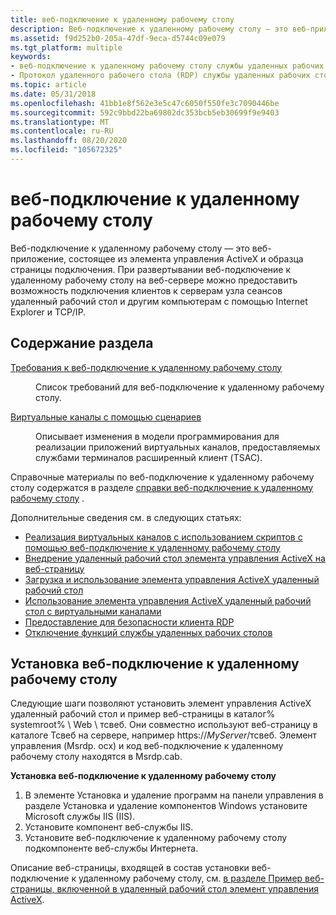 ```yaml
---
title: веб-подключение к удаленному рабочему столу
description: Веб-подключение к удаленному рабочему столу — это веб-приложение, состоящее из элемента управления ActiveX и образца страницы подключения.
ms.assetid: f9d252b0-205a-47df-9eca-d5744c09e079
ms.tgt_platform: multiple
keywords:
- веб-подключение к удаленному рабочему столу службы удаленных рабочих столов
- Протокол удаленного рабочего стола (RDP) службы удаленных рабочих столов, веб-подключение к удаленному рабочему столу обзор
ms.topic: article
ms.date: 05/31/2018
ms.openlocfilehash: 41bb1e8f562e3e5c47c6050f550fe3c7090446be
ms.sourcegitcommit: 592c9bbd22ba69802dc353bcb5eb30699f9e9403
ms.translationtype: MT
ms.contentlocale: ru-RU
ms.lasthandoff: 08/20/2020
ms.locfileid: "105672325"
---
```

# <a name="remote-desktop-web-connection"></a>веб-подключение к удаленному рабочему столу

Веб-подключение к удаленному рабочему столу — это веб-приложение, состоящее из элемента управления ActiveX и образца страницы подключения. При развертывании веб-подключение к удаленному рабочему столу на веб-сервере можно предоставить возможность подключения клиентов к серверам узла сеансов удаленный рабочий стол и другим компьютерам с помощью Internet Explorer и TCP/IP.

## <a name="in-this-section"></a>Содержание раздела

<dl> <dt>

[Требования к веб-подключение к удаленному рабочему столу](requirements-for-remote-desktop-web-connection.md)
</dt> <dd>

Список требований для веб-подключение к удаленному рабочему столу.

</dd> <dt>

[Виртуальные каналы с помощью сценариев](scriptable-virtual-channels.md)
</dt> <dd>

Описывает изменения в модели программирования для реализации приложений виртуальных каналов, предоставляемых службами терминалов расширенный клиент (TSAC).

</dd> </dl>

Справочные материалы по веб-подключение к удаленному рабочему столу содержатся в разделе [справки веб-подключение к удаленному рабочему столу](remote-desktop-web-connection-reference.md) .

Дополнительные сведения см. в следующих статьях:

-   [Реализация виртуальных каналов с использованием скриптов с помощью веб-подключение к удаленному рабочему столу](implementing-scriptable-virtual-channels-using-remote-desktop-web-connection.md)
-   [Внедрение удаленный рабочий стол элемента управления ActiveX на веб-страницу](embedding-the-remote-desktop-activex-control-in-a-web-page.md)
-   [Загрузка и использование элемента управления ActiveX удаленный рабочий стол](/previous-versions//aa380808(v=vs.85))
-   [Использование элемента управления ActiveX удаленный рабочий стол с виртуальными каналами](using-the-remote-desktop-activex-control-with-virtual-channels.md)
-   [Предоставление для безопасности клиента RDP](providing-for-rdp-client-security.md)
-   [Отключение функций службы удаленных рабочих столов](disabling-terminal-services-features.md)

## <a name="installing-remote-desktop-web-connection"></a>Установка веб-подключение к удаленному рабочему столу

Следующие шаги позволяют установить элемент управления ActiveX удаленный рабочий стол и пример веб-страницы в каталог% systemroot% \\ Web \\ тсвеб. Они совместно используют веб-страницу в каталоге Тсвеб на сервере, например https://*MyServer*/тсвеб. Элемент управления (Msrdp. ocx) и код веб-подключение к удаленному рабочему столу находятся в Msrdp.cab.

**Установка веб-подключение к удаленному рабочему столу**

1.  В элементе Установка и удаление программ на панели управления в разделе Установка и удаление компонентов Windows установите Microsoft службы IIS (IIS).
2.  Установите компонент веб-службы IIS.
3.  Установите веб-подключение к удаленному рабочему столу подкомпоненте веб-службы Интернета.

Описание веб-страницы, входящей в состав установки веб-подключение к удаленному рабочему столу, см. [в разделе Пример веб-страницы, включенной в удаленный рабочий стол элемент управления ActiveX](sample-web-page-included-with-the-remote-desktop-activex-control.md).

 

 